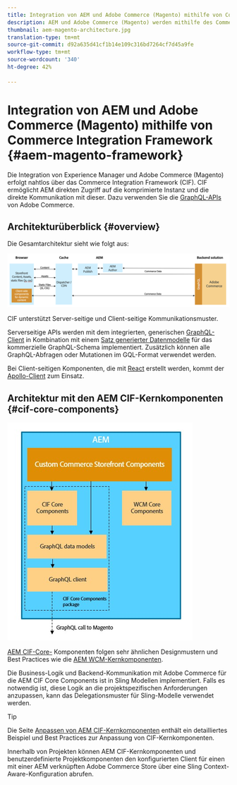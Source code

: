 ```yaml
---
title: Integration von AEM und Adobe Commerce (Magento) mithilfe von Commerce Integration Framework
description: AEM und Adobe Commerce (Magento) werden mithilfe des Commerce Integration Framework (CIF) nahtlos integriert. CIF ermöglicht AEM Zugriff auf eine Magento-Instanz und die Kommunikation mit Magento über GraphQL. Darüber hinaus können AEM-Autoren Produkt- und Kategorieauswahlen sowie die Produktkonsole verwenden, um Produkt- und Kategoriedaten zu durchsuchen, die bei Bedarf aus Magento abgerufen werden. Darüber hinaus bietet CIF eine vordefinierte Storefront, die Geschäftsprojekte beschleunigen kann.
thumbnail: aem-magento-architecture.jpg
translation-type: tm+mt
source-git-commit: d92a635d41cf1b14e109c316bd7264cf7d45a9fe
workflow-type: tm+mt
source-wordcount: '340'
ht-degree: 42%

---
```


# Integration von AEM und Adobe Commerce (Magento) mithilfe von Commerce Integration Framework {#aem-magento-framework}

Die Integration von Experience Manager und Adobe Commerce (Magento) erfolgt nahtlos über das Commerce Integration Framework (CIF). CIF ermöglicht AEM direkten Zugriff auf die komprimierte Instanz und die direkte Kommunikation mit dieser. Dazu verwenden Sie die [GraphQL-APIs](https://devdocs.magento.com/guides/v2.4/graphql/) von Adobe Commerce.

## Architekturüberblick {#overview}

Die Gesamtarchitektur sieht wie folgt aus:

![CIF-Architekturübersicht](../assets/AEM_Magento_Architecture.png)

CIF unterstützt Server-seitige und Client-seitige Kommunikationsmuster.

Serverseitige APIs werden mit dem integrierten, generischen [GraphQL-Client](https://github.com/adobe/commerce-cif-graphql-client) in Kombination mit einem [Satz generierter Datenmodelle](https://github.com/adobe/commerce-cif-magento-graphql) für das kommerzielle GraphQL-Schema implementiert. Zusätzlich können alle GraphQL-Abfragen oder Mutationen im GQL-Format verwendet werden.

Bei Client-seitigen Komponenten, die mit [React](https://reactjs.org/) erstellt werden, kommt der [Apollo-Client](https://www.apollographql.com/docs/react/) zum Einsatz.

## Architektur mit den AEM CIF-Kernkomponenten {#cif-core-components}

![Architektur mit den AEM CIF-Kernkomponenten](../assets/cif-component-architecture.jpg)

[AEM CIF-Core-](https://github.com/adobe/aem-core-cif-components) Komponenten folgen sehr ähnlichen Designmustern und Best Practices wie die  [AEM WCM-Kernkomponenten](https://github.com/adobe/aem-core-wcm-components).

Die Business-Logik und Backend-Kommunikation mit Adobe Commerce für die AEM CIF Core Components ist in Sling Modellen implementiert. Falls es notwendig ist, diese Logik an die projektspezifischen Anforderungen anzupassen, kann das Delegationsmuster für Sling-Modelle verwendet werden.

>[!TIP]
>
>Die Seite [Anpassen von AEM CIF-Kernkomponenten](../customizing/customize-cif-components.md) enthält ein detailliertes Beispiel und Best Practices zur Anpassung von CIF-Kernkomponenten.

Innerhalb von Projekten können AEM CIF-Kernkomponenten und benutzerdefinierte Projektkomponenten den konfigurierten Client für einen mit einer AEM verknüpften Adobe Commerce Store über eine Sling Context-Aware-Konfiguration abrufen.
